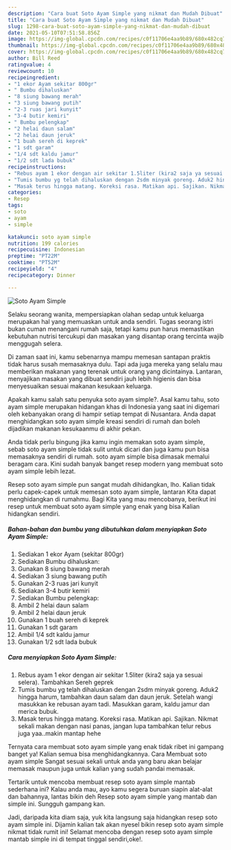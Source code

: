 ```yaml
---
description: "Cara buat Soto Ayam Simple yang nikmat dan Mudah Dibuat"
title: "Cara buat Soto Ayam Simple yang nikmat dan Mudah Dibuat"
slug: 1298-cara-buat-soto-ayam-simple-yang-nikmat-dan-mudah-dibuat
date: 2021-05-10T07:51:58.856Z
image: https://img-global.cpcdn.com/recipes/c0f11706e4aa9b89/680x482cq70/soto-ayam-simple-foto-resep-utama.jpg
thumbnail: https://img-global.cpcdn.com/recipes/c0f11706e4aa9b89/680x482cq70/soto-ayam-simple-foto-resep-utama.jpg
cover: https://img-global.cpcdn.com/recipes/c0f11706e4aa9b89/680x482cq70/soto-ayam-simple-foto-resep-utama.jpg
author: Bill Reed
ratingvalue: 4
reviewcount: 10
recipeingredient:
- "1 ekor Ayam sekitar 800gr"
- " Bumbu dihaluskan"
- "8 siung bawang merah"
- "3 siung bawang putih"
- "2-3 ruas jari kunyit"
- "3-4 butir kemiri"
- " Bumbu pelengkap"
- "2 helai daun salam"
- "2 helai daun jeruk"
- "1 buah sereh di keprek"
- "1 sdt garam"
- "1/4 sdt kaldu jamur"
- "1/2 sdt lada bubuk"
recipeinstructions:
- "Rebus ayam 1 ekor dengan air sekitar 1.5liter (kira2 saja ya sesuai selera). Tambahkan Sereh geprek"
- "Tumis bumbu yg telah dihaluskan dengan 2sdm minyak goreng. Aduk2 hingga harum, tambahkan daun salam dan daun jeruk. Setelah wangi masukkan ke rebusan ayam tadi. Masukkan garam, kaldu jamur dan merica bubuk."
- "Masak terus hingga matang. Koreksi rasa. Matikan api. Sajikan. Nikmat sekali makan dengan nasi panas, jangan lupa tambahkan telur rebus juga yaa..makin mantap hehe"
categories:
- Resep
tags:
- soto
- ayam
- simple

katakunci: soto ayam simple 
nutrition: 199 calories
recipecuisine: Indonesian
preptime: "PT22M"
cooktime: "PT52M"
recipeyield: "4"
recipecategory: Dinner

---
```



![Soto Ayam Simple](https://img-global.cpcdn.com/recipes/c0f11706e4aa9b89/680x482cq70/soto-ayam-simple-foto-resep-utama.jpg)

Selaku seorang wanita, mempersiapkan olahan sedap untuk keluarga merupakan hal yang memuaskan untuk anda sendiri. Tugas seorang istri bukan cuman menangani rumah saja, tetapi kamu pun harus memastikan kebutuhan nutrisi tercukupi dan masakan yang disantap orang tercinta wajib menggugah selera.

Di zaman  saat ini, kamu sebenarnya mampu memesan santapan praktis tidak harus susah memasaknya dulu. Tapi ada juga mereka yang selalu mau memberikan makanan yang terenak untuk orang yang dicintainya. Lantaran, menyajikan masakan yang dibuat sendiri jauh lebih higienis dan bisa menyesuaikan sesuai makanan kesukaan keluarga. 



Apakah kamu salah satu penyuka soto ayam simple?. Asal kamu tahu, soto ayam simple merupakan hidangan khas di Indonesia yang saat ini digemari oleh kebanyakan orang di hampir setiap tempat di Nusantara. Anda dapat menghidangkan soto ayam simple kreasi sendiri di rumah dan boleh dijadikan makanan kesukaanmu di akhir pekan.

Anda tidak perlu bingung jika kamu ingin memakan soto ayam simple, sebab soto ayam simple tidak sulit untuk dicari dan juga kamu pun bisa memasaknya sendiri di rumah. soto ayam simple bisa dimasak memalui beragam cara. Kini sudah banyak banget resep modern yang membuat soto ayam simple lebih lezat.

Resep soto ayam simple pun sangat mudah dihidangkan, lho. Kalian tidak perlu capek-capek untuk memesan soto ayam simple, lantaran Kita dapat menghidangkan di rumahmu. Bagi Kita yang mau mencobanya, berikut ini resep untuk membuat soto ayam simple yang enak yang bisa Kalian hidangkan sendiri.

<!--inarticleads1-->

##### Bahan-bahan dan bumbu yang dibutuhkan dalam menyiapkan Soto Ayam Simple:

1. Sediakan 1 ekor Ayam (sekitar 800gr)
1. Sediakan  Bumbu dihaluskan:
1. Gunakan 8 siung bawang merah
1. Sediakan 3 siung bawang putih
1. Gunakan 2-3 ruas jari kunyit
1. Sediakan 3-4 butir kemiri
1. Sediakan  Bumbu pelengkap:
1. Ambil 2 helai daun salam
1. Ambil 2 helai daun jeruk
1. Gunakan 1 buah sereh di keprek
1. Gunakan 1 sdt garam
1. Ambil 1/4 sdt kaldu jamur
1. Gunakan 1/2 sdt lada bubuk




<!--inarticleads2-->

##### Cara menyiapkan Soto Ayam Simple:

1. Rebus ayam 1 ekor dengan air sekitar 1.5liter (kira2 saja ya sesuai selera). Tambahkan Sereh geprek
1. Tumis bumbu yg telah dihaluskan dengan 2sdm minyak goreng. Aduk2 hingga harum, tambahkan daun salam dan daun jeruk. Setelah wangi masukkan ke rebusan ayam tadi. Masukkan garam, kaldu jamur dan merica bubuk.
1. Masak terus hingga matang. Koreksi rasa. Matikan api. Sajikan. Nikmat sekali makan dengan nasi panas, jangan lupa tambahkan telur rebus juga yaa..makin mantap hehe




Ternyata cara membuat soto ayam simple yang enak tidak ribet ini gampang banget ya! Kalian semua bisa menghidangkannya. Cara Membuat soto ayam simple Sangat sesuai sekali untuk anda yang baru akan belajar memasak maupun juga untuk kalian yang sudah pandai memasak.

Tertarik untuk mencoba membuat resep soto ayam simple mantab sederhana ini? Kalau anda mau, ayo kamu segera buruan siapin alat-alat dan bahannya, lantas bikin deh Resep soto ayam simple yang mantab dan simple ini. Sungguh gampang kan. 

Jadi, daripada kita diam saja, yuk kita langsung saja hidangkan resep soto ayam simple ini. Dijamin kalian tak akan nyesel bikin resep soto ayam simple nikmat tidak rumit ini! Selamat mencoba dengan resep soto ayam simple mantab simple ini di tempat tinggal sendiri,oke!.

